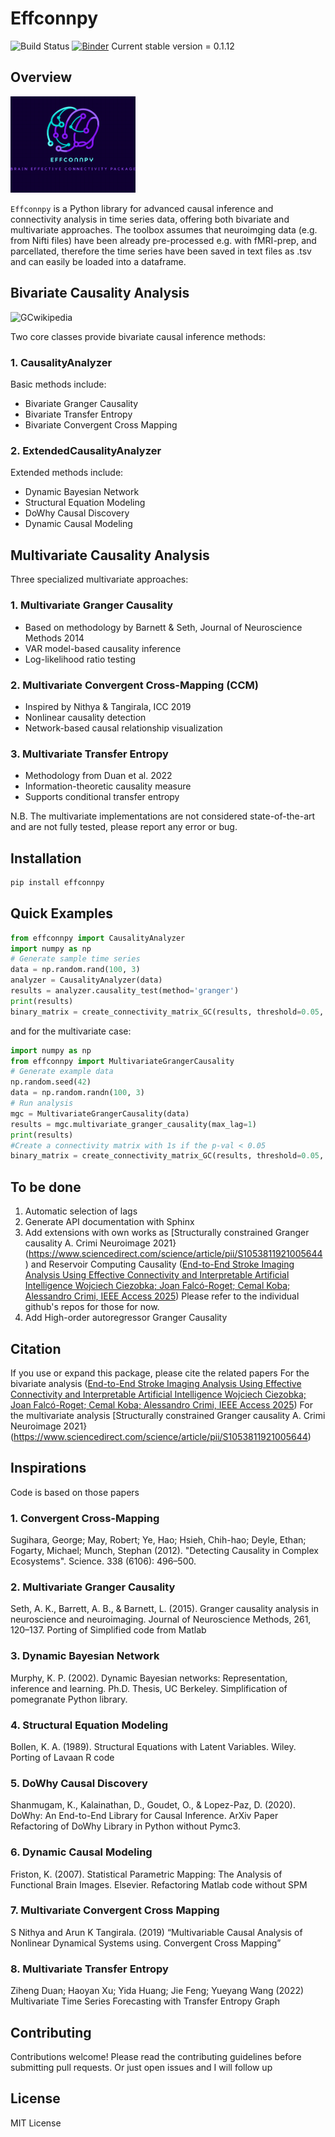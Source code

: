 # Effconnpy

![Build Status](https://img.shields.io/badge/build-passing-brightgreen)
[![Binder](https://mybinder.org/badge_logo.svg)](https://mybinder.org/v2/gh/alecrimi/effconnpy/main)
Current stable version = 0.1.12

## Overview

<img src="logo.png" alt="logo" width="200"/>

`Effconnpy` is a Python library for advanced causal inference and connectivity analysis in time series data, offering both bivariate and multivariate approaches.
The toolbox assumes that neuroimging data (e.g. from Nifti files) have been already pre-processed e.g. with fMRI-prep, and parcellated, therefore the time series have been saved in text files as .tsv
and can easily be loaded into a dataframe.

## Bivariate Causality Analysis
<img src="https://upload.wikimedia.org/wikipedia/commons/7/7d/GrangerCausalityIllustration.svg" alt="GCwikipedia" width="400"/>

Two core classes provide bivariate causal inference methods:

### 1. CausalityAnalyzer
Basic methods include:
- Bivariate Granger Causality
- Bivariate Transfer Entropy
- Bivariate Convergent Cross Mapping 

### 2. ExtendedCausalityAnalyzer
Extended methods include:
- Dynamic Bayesian Network
- Structural Equation Modeling
- DoWhy Causal Discovery
- Dynamic Causal Modeling

## Multivariate Causality Analysis

Three specialized multivariate approaches:

### 1. Multivariate Granger Causality
- Based on methodology by Barnett & Seth, Journal of Neuroscience Methods 2014
- VAR model-based causality inference
- Log-likelihood ratio testing

### 2. Multivariate Convergent Cross-Mapping (CCM)
- Inspired by Nithya & Tangirala, ICC 2019
- Nonlinear causality detection
- Network-based causal relationship visualization

### 3. Multivariate Transfer Entropy
- Methodology from Duan et al. 2022
- Information-theoretic causality measure
- Supports conditional transfer entropy

N.B. The multivariate implementations are not considered state-of-the-art and are not fully tested, please report any error or bug.

## Installation

```bash
pip install effconnpy
```

## Quick Examples

```python
from effconnpy import CausalityAnalyzer
import numpy as np
# Generate sample time series
data = np.random.rand(100, 3)
analyzer = CausalityAnalyzer(data)
results = analyzer.causality_test(method='granger')
print(results)
binary_matrix = create_connectivity_matrix_GC(results, threshold=0.05, metric='p_value')
```
and for the multivariate case:

```python
import numpy as np
from effconnpy import MultivariateGrangerCausality
# Generate example data
np.random.seed(42)
data = np.random.randn(100, 3)
# Run analysis
mgc = MultivariateGrangerCausality(data)
results = mgc.multivariate_granger_causality(max_lag=1)
print(results)
#Create a connectivity matrix with 1s if the p-val < 0.05
binary_matrix = create_connectivity_matrix_GC(results, threshold=0.05, metric='p_value')
```

## To be done
1. Automatic selection of lags
2. Generate API documentation with Sphinx
3. Add extensions with own works as [Structurally constrained Granger causality A. Crimi Neuroimage 2021}(https://www.sciencedirect.com/science/article/pii/S1053811921005644)
and Reservoir Computing Causality ([End-to-End Stroke Imaging Analysis Using Effective Connectivity and Interpretable Artificial Intelligence
Wojciech Ciezobka; Joan Falcó-Roget; Cemal Koba; Alessandro Crimi, IEEE Access 2025](https://ieeexplore.ieee.org/document/10839398)) Please refer to the individual github's repos for those for now.
4. Add High-order autoregressor Granger Causality

## Citation
If you use or expand this package, please cite the related papers
For the bivariate analysis ([End-to-End Stroke Imaging Analysis Using Effective Connectivity and Interpretable Artificial Intelligence
Wojciech Ciezobka; Joan Falcó-Roget; Cemal Koba; Alessandro Crimi, IEEE Access 2025](https://ieeexplore.ieee.org/document/10839398))
For the multivariate analysis  [Structurally constrained Granger causality A. Crimi Neuroimage 2021}(https://www.sciencedirect.com/science/article/pii/S1053811921005644)

## Inspirations
Code is based on those papers

### 1. Convergent Cross-Mapping <br>
Sugihara, George; May, Robert; Ye, Hao; Hsieh, Chih-hao; Deyle, Ethan; Fogarty, Michael; Munch, Stephan (2012). "Detecting Causality in Complex Ecosystems". Science. 338 (6106): 496–500. 

### 2. Multivariate Granger Causality
Seth, A. K., Barrett, A. B., & Barnett, L. (2015). Granger causality analysis in neuroscience and neuroimaging. Journal of Neuroscience Methods, 261, 120–137.
Porting of Simplified code from Matlab

### 3. Dynamic Bayesian Network
Murphy, K. P. (2002). Dynamic Bayesian networks: Representation, inference and learning. Ph.D. Thesis, UC Berkeley.
Simplification of pomegranate Python library.

### 4. Structural Equation Modeling
Bollen, K. A. (1989). Structural Equations with Latent Variables. Wiley.
Porting of Lavaan R code

### 5. DoWhy Causal Discovery
Shanmugam, K., Kalainathan, D., Goudet, O., & Lopez-Paz, D. (2020). DoWhy: An End-to-End Library for Causal Inference. ArXiv Paper
Refactoring of DoWhy Library in Python without Pymc3.
 
### 6. Dynamic Causal Modeling
Friston, K. (2007). Statistical Parametric Mapping: The Analysis of Functional Brain Images. Elsevier.
Refactoring Matlab code without SPM 

### 7. Multivariate Convergent Cross Mapping
S Nithya and Arun K Tangirala. (2019) “Multivariable Causal Analysis of Nonlinear Dynamical Systems using. Convergent Cross Mapping”

### 8. Multivariate Transfer Entropy
Ziheng Duan; Haoyan Xu; Yida Huang; Jie Feng; Yueyang Wang (2022) Multivariate Time Series Forecasting with Transfer Entropy Graph


## Contributing

Contributions welcome! Please read the contributing guidelines before submitting pull requests.
Or just open issues and I will follow up

## License

MIT License
